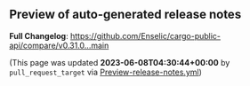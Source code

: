 ## Preview of auto-generated release notes
<!-- Release notes generated using configuration in .github/release.yml at main -->



**Full Changelog**: https://github.com/Enselic/cargo-public-api/compare/v0.31.0...main


(This page was updated **2023-06-08T04:30:44+00:00** by `pull_request_target` via [Preview-release-notes.yml](https://github.com/Enselic/cargo-public-api/actions/runs/5207397691))

